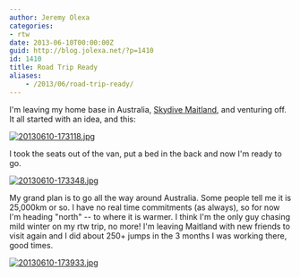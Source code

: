 ```yaml
---
author: Jeremy Olexa
categories:
- rtw
date: 2013-06-10T00:00:00Z
guid: http://blog.jolexa.net/?p=1410
id: 1410
title: Road Trip Ready
aliases:
    - /2013/06/road-trip-ready/
---
```


I'm leaving my home base in Australia, [Skydive Maitland][1], and venturing off. It all started with an idea, and this:

[<img src="/wp-content/uploads/2013/06/20130610-173118.jpg" alt="20130610-173118.jpg" class="alignnone size-full" />][2]

I took the seats out of the van, put a bed in the back and now I'm ready to go.

[<img src="/wp-content/uploads/2013/06/20130610-173348.jpg" alt="20130610-173348.jpg" class="alignnone size-full" />][3]

My grand plan is to go all the way around Australia. Some people tell me it is 25,000km or so. I have no real time commitments (as always), so for now I'm heading "north" -- to where it is warmer. I think I'm the only guy chasing mild winter on my rtw trip, no more! I'm leaving Maitland with new friends to visit again and I did about 250+ jumps in the 3 months I was working there, good times.

[<img src="/wp-content/uploads/2013/06/20130610-173933.jpg" alt="20130610-173933.jpg" class="alignnone size-full" />][4]

 [1]: http://skydivemaitland.com.au
 [2]: /wp-content/uploads/2013/06/20130610-173118.jpg
 [3]: /wp-content/uploads/2013/06/20130610-173348.jpg
 [4]: /wp-content/uploads/2013/06/20130610-173933.jpg